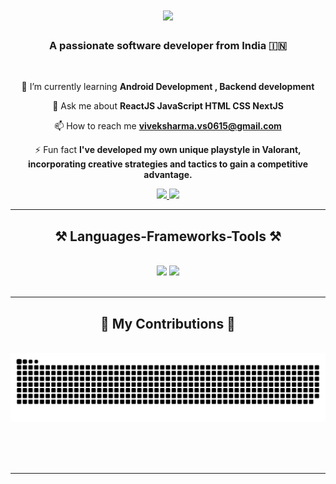 <h1 align="center">
    <img src="https://readme-typing-svg.herokuapp.com/?font=Great+Vibes&size=35&center=true&vCenter=true&width=500&height=70&duration=4000&lines=Hi+There!+👋;+I'm+Vivek+Sharma!;" />
</h1>

<h3 align="center">A passionate software developer from India 🇮🇳</h3>

<br/>

<div align="center">

 🌱 I’m currently learning **Android Development , Backend development**

 💬 Ask me about **ReactJS JavaScript HTML CSS NextJS**

 📫 How to reach me **viveksharma.vs0615@gmail.com**
  
⚡ Fun fact **I've developed my own unique playstyle in Valorant, incorporating creative strategies and tactics to gain a competitive advantage.**

 </div>
 
<div align="center"> 
  <a href="https://www.linkedin.com/in/vivek-sharma-a6bb2b2b7/" target="_blank">
    <img src="https://img.shields.io/badge/LinkedIn-0077B5?style=for-the-badge&logo=linkedin&logoColor=white" target="_blank" />
  </a>
  <a href="https://twitter.com/VivekkShxrma" target="_blank">
     <img src="https://img.shields.io/badge/Twitter-FF5722?style=for-the-badge&logo=twitter&logoColor=white" target="_blank" /> <!-- sqlite, safari, google-chrome are other good icon options -->
  </a>
</div>

 <hr/>
 
<h2 align="center">⚒️ Languages-Frameworks-Tools ⚒️</h2>
<br/>
<div align="center">
    <img src="https://skillicons.dev/icons?i=reactjs,bootstrap,html,css,vscode,github,git,androidstudio,nodejs,reactjs" />
    <img src="https://skillicons.dev/icons?i=python,javascript,firebase,mongodb,nextjs,mysql,aws,xcode,postman" /><br>
</div>

<br/>
<hr/>

<div align="center">
  <h2>🐍 My Contributions 🐍</h2>
  <br>
  <img alt="snake eating my contributions" src="https://raw.githubusercontent.com/Platane/snk/output/github-contribution-grid-snake.svg" />
  
  <br/><br/><br/>
</div>

<hr/>
